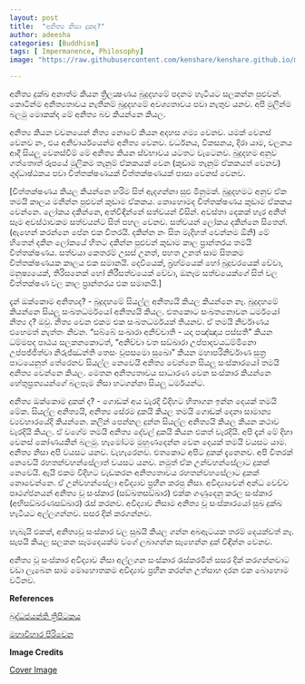 ```yaml
---
layout: post
title:  "අනිත්‍ය නිසා දුකද?"
author: adeesha
categories: [Buddhism]
tags: [ Impermanence, Philosophy]
image: "https://raw.githubusercontent.com/kenshare/kenshare.github.io/master/assets/images/posts/ajp/cov/impermanent.jpg"

---
```


අනිත්‍ය දුක්ඛ අනාත්ම කියන ත්‍රිලක්‍ෂණය බුදුදහමේ පදනම හැටියට සලකන්න පුළුවන්. කොටින්ම අනිත්‍යතාවය නැතිනම් බුදුදහමේ අවශ්‍යතාවය පවා නැතුව යනව. අපි මුලින්ම බලමු මොකක්ද මේ අනිත්‍ය බව කියන්නෙ කියල.

අනිත්‍ය කියන වචනයෙන් නිත්‍ය නොවේ කියන අදහස ගම්‍ය වෙනව. යමක් වෙනස් වෙනව නං, එය අනිවාර්යයෙන්ම අනිත්‍ය වෙනව. වර්ධනය, විකසනය, දිරා යාම, චලනය ආදී සියලු වෙනස්වීම් මේ අනිත්‍ය කියන ස්වභාවය යටතට වැටෙනව. බුදුදහම අනුව ගත්තොත් රූපයේ මුලිකම තැනුම් ඒකකයක් වෙන (කුඩාම තැනුම් ඒකකයත් වෙනව) ශුද්ධාෂ්ඨකය පවා චිත්තක්ෂණයක් චිත්තක්ෂණයක් පාසා වෙනස් වෙනව.

[චිත්තක්ෂණය කියල කියන්නෙ හරිම සිත් ඇදගන්නා සුළු මිනුමක්. බුදුදහමට අනුව ඒක තමයි කාලය මනින්න පුළුවන් කුඩාම ඒකකය. කොහොමද චිත්තක්ෂණය කුඩාම ඒකකය වෙන්නෙ. ලෝකය දකින්නෙ, අත්විඳින්නේ සත්වයන් විසින්. අවස්තා දෙකක් හැර අනිත් සෑම අවස්ථාවකම සත්වයන්ට සිත් පහල වෙනව. සත්වයන් ලෝකය දකින්නෙ සිතෙන්. (ඇහෙන් කරන්නෙ පේන එක විතරයි. දකින්න නං සිත මැදිහත් වෙන්නම ඕනි) මේ හිතෙන් දකින ලෝකයේ හිතට දකින්න පුළුවන් කුඩාම කාල ප්‍රාන්තරය තමයි චිත්තක්ෂණය. සත්වයා කෙතරම් උසස් උනත්, පහත උනත් සාම සිතකම චිත්තක්ෂණයක කාලය එක සමානයි. දෙවියෙක්, බ්‍රහ්මයෙක් හෝ බුදුවරයෙක් වේවා, මනුෂ්‍යයෙක්, තිරිසනෙක් හෝ නිරීසත්වයෙක් වේවා, ඔනෑම සත්වයෙක්ගේ සිත් වල චිත්තක්ෂණ වල කාල ප්‍රාන්තරය එක සමානයි.]

දැන් ඔක්කොම අනිත්‍යද? - බුදුදහමේ සියල්ල අනිත්‍යයි කියල කියන්නෙ නෑ. බුදුදහමේ කියන්නෙ සියලු සංඛතධර්මයෝ අනිත්‍යයි කියල. එතකොට සංඛතනොවන ධර්මයෝ නිත්‍ය ද? ඔවු. නිත්‍ය වෙන එකම එක සංඛතධර්මයක් තියනව. ඒ තමයි නිර්වාණය එහෙමත් නැත්තං නිවන. “සබ්බේ සංඛාරා අනිච්චාති - යදා පඤ්ඤාය පස්සති” කියන ධම්මපද පාඨය සලකනකොටත්, “අනිච්චා වත සඞ්ඛාරා උප්පාදවයධම්මිනො උප්පජ්ජිත්වා නිරුජ්ඣන්ති  තෙසං වූපසමො සුඛො” කියන මහාපරිනිර්වාණ සුත්‍ර පාටයෙනුත් තේරෙනව සියල්ල නෙවෙයි අනිත්‍ය වෙන්නෙ සියලු සංස්කාරයෝ තමයි අනිත්‍ය වෙන්නෙ කියල. මෙතන අනිත්‍යතාවය සාධාරණ වෙන සංස්කාර කියන්නෙ හේතුප්‍රත්‍යයන්ගේ බලපෑම නිසා හටගන්නා සියලු ධර්මයන්ට.

අනිත්‍ය ඔක්කොම දුකක් ද? - ගොඩක් අය වැරදි විදිහට හිතාගන ඉන්න දෙයක් තමයි මේක. සියල්ල අනිත්‍යයි, අනිත්‍ය සේරම දුකයි කියල තමයි ගොඩක් දෙනා සාමාන්‍ය ව්‍යවහාරයේදි කියන්නෙ. කලින් පෙන්නල දුන්න සියල්ල අනිත්‍යයි කියල කියන කථාව වැරදියි කියල. ඒ වගේම තමයි අනිත්‍ය දේවල් දුකයි කියන එකත් වැරදියි. අපි දැන් මේ දිහා වෙනස් කෝණයකින් බලමු. හැමෝටම මුහුණදෙන්න වෙන දෙයක් තමයි වයසට යාම. අනිත්‍ය නිසා අපි වයසට යනව. වැහැරෙනව. එතකොට අපිට දුකක් දැනෙනව. අපි විතරක් නෙවෙයි රහතන්වහන්සේලාත් වයසට යනව. නමුත් ඒක උන්වහන්සේලාට දුකක් නෙවෙයි. ඇයි එකම විදිහට වැඩකරන අනිත්‍යතාවය රහතන්වහසේලාට දුකක් නොවෙන්නෙ. ඒ උන්වහන්සේලා අවිද්‍යාව ප්‍රහීන කරපු නිසා. අවිද්‍යාවෙන් අන්ධ වෙච්ච පෘථග්ජනයන් අනිත්‍ය වූ සංස්කාර (සඞ්‌ඛතසඞ්‌ඛාර) එක්ක ගණුදෙනු කරල සංස්කාර (අභිසඞ්‌ඛරණසඞ්‌ඛාර) රැස් කරනව. අවිද්‍යාව නිසාම අනිත්‍ය වූ සංස්කාරයෝ සුඛ දුක්ඛ හැටියට අල්ලගන්නව. සසර දික් කරගන්නව.

හැබැයි එකක්, අනිත්‍යවූ සංස්කාර වල සුඛයි කියල ගන්න අබඇටයක තරම් දෙයක්වත් නෑ. සැපයි කියල සලකන සෑමදෙයක්ම වගේ ලබාගන්න සෑහෙන්න දුක් විඳින්න වෙනව.

අනිත්‍ය වූ සංස්කාර අවිද්‍යාව නිසා අල්ලගන සංස්කාර රැස්කරමින් සසර දික් කරගන්නවාට වඩා ලැබෙන සාම මොහොතකම අවිද්‍යාව ප්‍රහීන කරන්න උත්සාහ දරන එක බොහොම වටිනව.

 

**References** 

[බුද්ධජයන්ති ත්‍රිපිටකය](https://tipitaka.lk/)

[මහාවිහාර පිරිවෙන](https://mahaviharaya.lk/article/25855)



**Image Credits**

[Cover Image](https://www.rawpixel.com/)


